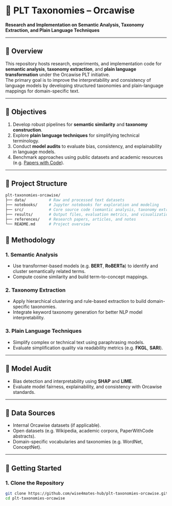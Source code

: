# 🧠 PLT Taxonomies – Orcawise  
**Research and Implementation on Semantic Analysis, Taxonomy Extraction, and Plain Language Techniques**

---

## 📘 Overview
This repository hosts research, experiments, and implementation code for **semantic analysis**, **taxonomy extraction**, and **plain language transformation** under the Orcawise PLT initiative.  
The primary goal is to improve the interpretability and consistency of language models by developing structured taxonomies and plain-language mappings for domain-specific text.

---

## 🎯 Objectives
1. Develop robust pipelines for **semantic similarity** and **taxonomy construction**.  
2. Explore **plain language techniques** for simplifying technical terminology.  
3. Conduct **model audits** to evaluate bias, consistency, and explainability in language models.  
4. Benchmark approaches using public datasets and academic resources (e.g. [Papers with Code](https://paperswithcode.com)).  

---

## 🧩 Project Structure
```bash
plt-taxonomies-orcawise/
├── data/          # Raw and processed text datasets
├── notebooks/     # Jupyter notebooks for exploration and modeling
├── src/           # Core source code (semantic analysis, taxonomy extraction, etc.)
├── results/       # Output files, evaluation metrics, and visualizations
├── references/    # Research papers, articles, and notes
└── README.md      # Project overview
```

## 🧠 Methodology

### 1. Semantic Analysis
- Use transformer-based models (e.g. **BERT**, **RoBERTa**) to identify and cluster semantically related terms.  
- Compute cosine similarity and build term-to-concept mappings.

### 2. Taxonomy Extraction
- Apply hierarchical clustering and rule-based extraction to build domain-specific taxonomies.  
- Integrate keyword taxonomy generation for better NLP model interpretability.

### 3. Plain Language Techniques
- Simplify complex or technical text using paraphrasing models.  
- Evaluate simplification quality via readability metrics (e.g. **FKGL**, **SARI**).

---

## 🧮 Model Audit
- Bias detection and interpretability using **SHAP** and **LIME**.  
- Evaluate model fairness, explainability, and consistency with Orcawise standards.

---

## 🔗 Data Sources
- Internal Orcawise datasets (if applicable).  
- Open datasets (e.g. Wikipedia, academic corpora, PaperWithCode abstracts).  
- Domain-specific vocabularies and taxonomies (e.g. WordNet, ConceptNet).  

---

## 🚀 Getting Started

### 1. Clone the Repository
```bash
git clone https://github.com/wise4mates-hub/plt-taxonomies-orcawise.git
cd plt-taxonomies-orcawise




